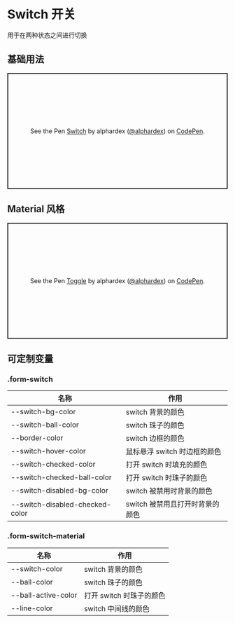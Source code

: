 # Switch 开关

用于在两种状态之间进行切换

## 基础用法

<p class="codepen" data-height="265" data-theme-id="dark" data-default-tab="html,result" data-user="alphardex" data-slug-hash="MWwZrdm" style="height: 265px; box-sizing: border-box; display: flex; align-items: center; justify-content: center; border: 2px solid; margin: 1em 0; padding: 1em;" data-pen-title="Switch">
  <span>See the Pen <a href="https://codepen.io/alphardex/pen/MWwZrdm">
  Switch</a> by alphardex (<a href="https://codepen.io/alphardex">@alphardex</a>)
  on <a href="https://codepen.io">CodePen</a>.</span>
</p>
<script async src="https://static.codepen.io/assets/embed/ei.js"></script>

## Material 风格

<p class="codepen" data-height="265" data-theme-id="dark" data-default-tab="html,result" data-user="alphardex" data-slug-hash="poopqvE" style="height: 265px; box-sizing: border-box; display: flex; align-items: center; justify-content: center; border: 2px solid; margin: 1em 0; padding: 1em;" data-pen-title="Toggle">
  <span>See the Pen <a href="https://codepen.io/alphardex/pen/poopqvE">
  Toggle</a> by alphardex (<a href="https://codepen.io/alphardex">@alphardex</a>)
  on <a href="https://codepen.io">CodePen</a>.</span>
</p>
<script async src="https://static.codepen.io/assets/embed/ei.js"></script>

## 可定制变量

### .form-switch

| 名称                            | 作用                            |
| ------------------------------- | ------------------------------- |
| --switch-bg-color               | switch 背景的颜色               |
| --switch-ball-color             | switch 珠子的颜色               |
| --border-color                  | switch 边框的颜色               |
| --switch-hover-color            | 鼠标悬浮 switch 时边框的颜色    |
| --switch-checked-color          | 打开 switch 时填充的颜色        |
| --switch-checked-ball-color     | 打开 switch 时珠子的颜色        |
| --switch-disabled-bg-color      | switch 被禁用时背景的颜色       |
| --switch-disabled-checked-color | switch 被禁用且打开时背景的颜色 |

### .form-switch-material

| 名称                | 作用                     |
| ------------------- | ------------------------ |
| --switch-color      | switch 背景的颜色        |
| --ball-color        | switch 珠子的颜色        |
| --ball-active-color | 打开 switch 时珠子的颜色 |
| --line-color        | switch 中间线的颜色      |
